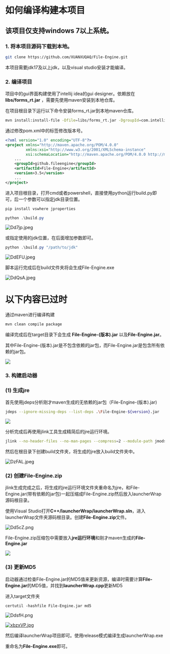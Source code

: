 # 如何编译构建本项目

## 该项目仅支持windows 7以上系统。

### 1. 将本项目源码下载到本地。

```bash
git clone https://github.com/XUANXUQAQ/File-Engine.git
```

本项目需要jdk17及以上jdk，以及visual studio安装才能编译。

### 2. 编译项目

项目中的gui界面构建使用了intellij idea的gui designer。依赖放在 **libs/forms_rt.jar** ，需要先使用maven安装到本地仓库。

在项目根目录下运行以下命令安装forms_rt.jar到本地maven仓库。

```bash
mvn install:install-file -Dfile=libs/forms_rt.jar -DgroupId=com.intellij -DartifactId=forms_rt -Dversion=1.0 -Dpackaging=jar
```

通过修改pom.xml中的<version>标签修改版本号。

```xml
<?xml version="1.0" encoding="UTF-8"?>
<project xmlns="http://maven.apache.org/POM/4.0.0"
         xmlns:xsi="http://www.w3.org/2001/XMLSchema-instance"
         xsi:schemaLocation="http://maven.apache.org/POM/4.0.0 http://maven.apache.org/xsd/maven-4.0.0.xsd">
    ...
    <groupId>github.fileengine</groupId>
    <artifactId>File-Engine</artifactId>
    <version>3.5</version>
    ...
</project>
```

进入项目根目录，打开cmd或者powershell，直接使用python运行build.py即可，后一个参数可以指定jdk目录位置。

```bash
pip install vswhere jproperties
```

```powershell
python .\build.py
```

![Dd7jp.jpeg](https://i.328888.xyz/2022/12/25/Dd7jp.jpeg)

或指定使用的jdk位置，在后面增加参数即可。

```powershell
python .\build.py "/path/to/jdk"
```

![DdEFU.jpeg](https://i.328888.xyz/2022/12/25/DdEFU.jpeg)

脚本运行完成后在build文件夹将会生成File-Engine.exe

![DdQsA.jpeg](https://i.328888.xyz/2022/12/26/DdQsA.jpeg)

# 以下内容已过时

通过maven进行编译构建

```bash
mvn clean compile package
```

编译完成后在target目录下会生成 **File-Engine-(版本).jar** 以及**File-Engine.jar**。

其中File-Engine-(版本).jar是不包含依赖的jar包，而File-Engine.jar是包含所有依赖的jar包。

![](https://p0.meituan.net/dpplatform/1d87be4c66fc8882ccf742a8b7022fb924871.png)

### 3. 构建启动器

### (1) 生成jre

首先使用jdeps分析刚才maven生成的无依赖的jar包（File-Engine-(版本).jar)

```bash
jdeps --ignore-missing-deps --list-deps .\File-Engine-${version}.jar
```

![](https://p0.meituan.net/dpplatform/3d243f78a9c3f7536e4bcea8377e1a526459.png)

分析完成后再使用jlink工具生成精简后的jre运行环境。

```bash
jlink --no-header-files --no-man-pages --compress=2 --module-path jmods --add-modules java.base,java.datatransfer,java.desktop,java.sql --output jre
```

然后在根目录下创建build文件夹，将生成的jre放入build文件夹中。

![DzFAL.jpeg](https://i.328888.xyz/2022/12/25/DzFAL.jpeg)

### (2) 创建File-Engine.zip

jlink生成完成之后，将生成的jre运行环境文件夹重命名为jre，和File-Engine.jar(带有依赖的jar包)一起压缩成File-Engine.zip然后放入launcherWrap源码根目录。

使用Visual Studio打开**C++/launcherWrap/launcherWrap.sln**，进入launcherWrap文件夹源码根目录。创建**File-Engine.zip**文件。

![Dd5cZ.png](https://i.328888.xyz/2022/12/25/Dd5cZ.png)

File-Engine.zip压缩包中需要放入**jre运行环境**和刚才maven生成的**File-Engine.jar**

![](https://p1.meituan.net/dpplatform/6b3c8049ab49dac3a18560ebefd9275546273.png)

### (3) 更新MD5

启动器通过检查File-Engine.jar的MD5值来更新资源，编译时需要计算**File-Engine.jar**的MD5值，并找到**launcherWrap.cpp**更新MD5

进入target文件夹

```batch
certutil -hashfile File-Engine.jar md5
```

![DdsfH.png](https://i.328888.xyz/2022/12/25/DdsfH.png)

[![xbzxVP.jpg](https://s1.ax1x.com/2022/11/03/xbzxVP.jpg)](https://imgse.com/i/xbzxVP)

然后编译launcherWrap项目即可。使用release模式编译生成launcherWrap.exe

重命名为**File-Engine.exe**即可。

